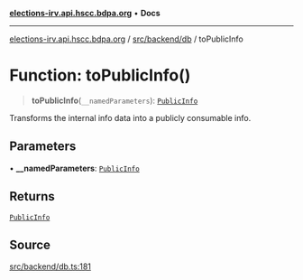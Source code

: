 [**elections-irv.api.hscc.bdpa.org**](../../../../README.md) • **Docs**

***

[elections-irv.api.hscc.bdpa.org](../../../../README.md) / [src/backend/db](../README.md) / toPublicInfo

# Function: toPublicInfo()

> **toPublicInfo**(`__namedParameters`): [`PublicInfo`](../type-aliases/PublicInfo.md)

Transforms the internal info data into a publicly consumable info.

## Parameters

• **\_\_namedParameters**: [`PublicInfo`](../type-aliases/PublicInfo.md)

## Returns

[`PublicInfo`](../type-aliases/PublicInfo.md)

## Source

[src/backend/db.ts:181](https://github.com/Xunnamius/elections_irv.api.hscc.bdpa.org/blob/c917ea60595d63d322e4038beb12d08f7d64cdd2/src/backend/db.ts#L181)

